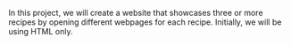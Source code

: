 In this project, we will create a website that showcases three or more recipes by opening different webpages for each recipe. Initially, we will be using HTML only.
